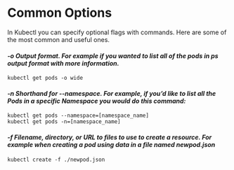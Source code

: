 # Common Options

In Kubectl you can specify optional flags with commands. Here are some of the most common and useful ones.

#### _-o Output format. For example if you wanted to list all of the pods in ps output format with more information._
```
kubectl get pods -o wide
```
#### _-n Shorthand for --namespace. For example, if you’d like to list all the Pods in a specific Namespace you would do this command:_
```
kubectl get pods --namespace=[namespace_name]
kubectl get pods -n=[namespace_name]
```
#### _-f Filename, directory, or URL to files to use to create a resource. For example when creating a pod using data in a file named newpod.json_
```
kubectl create -f ./newpod.json
```